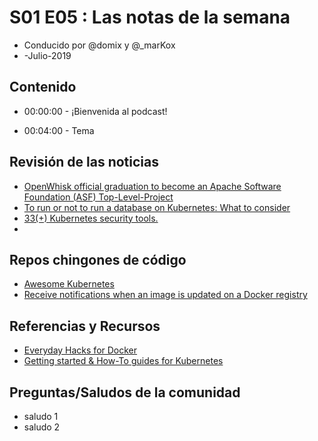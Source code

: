 # S01 E05 : Las notas de la semana

- Conducido por @domix y @_marKox
- -Julio-2019

## Contenido

- 00:00:00 - ¡Bienvenida al podcast!

<!---
- 00:02:00 - Revisión de las noticias
--->

- 00:04:00 - Tema


## Revisión de las noticias

* [OpenWhisk official graduation to become an Apache Software Foundation (ASF) Top-Level-Project](https://developer.ibm.com/blogs/apache-openwhisk-community-graduation/)
* [To run or not to run a database on Kubernetes: What to consider](https://cloud.google.com/blog/products/databases/to-run-or-not-to-run-a-database-on-kubernetes-what-to-consider)
* [33(+) Kubernetes security tools.](https://sysdig.com/blog/33-kubernetes-security-tools/)
* 

## Repos chingones de código

* [Awesome Kubernetes](https://github.com/ramitsurana/awesome-kubernetes)
* [Receive notifications when an image is updated on a Docker registry](https://github.com/crazy-max/diun)

## Referencias y Recursos

* [Everyday Hacks for Docker](https://codefresh.io/docker-tutorial/everyday-hacks-docker/)
* [Getting started & How-To guides for Kubernetes](https://docs.bitnami.com/kubernetes/)

## Preguntas/Saludos de la comunidad

* saludo 1
* saludo 2
